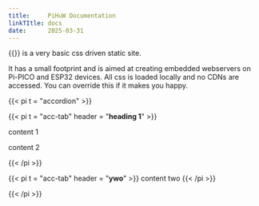 ```yaml
---
title:     PiHuW Documentation
linkTItle: docs
date:      2025-03-31
---
```


{{<pihuw>}} is a very basic css driven static site.

It has a small footprint and is aimed at creating embedded webservers on Pi-PICO and ESP32 devices. All css is loaded
locally and no CDNs are accessed. You can override this if it makes you happy.

{{< pi t = "accordion" >}}

{{< pi t = "acc-tab" header = "**heading 1**" >}}

content 1

content 2

{{< /pi >}}

{{< pi t = "acc-tab" header = "**ywo**" >}}
content two
{{< /pi >}}

{{< /pi >}}